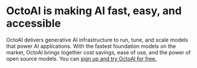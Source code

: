 # OctoAI is making AI fast, easy, and accessible

OctoAI delivers generative AI infrastructure to run, tune, and scale models that power AI applications. With the fastest foundation models on the market, OctoAI brings together cost savings, ease of use, and the power of open source models.
You can [sign up and try OctoAI for free.](https://octoai.cloud/)
